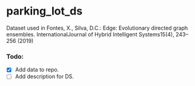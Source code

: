 # parking_lot_ds
Dataset used in Fontes, X., Silva, D.C.: Edge: Evolutionary directed graph ensembles. InternationalJournal of Hybrid Intelligent Systems15(4), 243–256 (2019)


### Todo:
* [x] Add data to repo.
* [ ] Add description for DS. 
